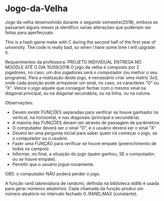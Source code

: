 # Jogo-da-Velha
Jogo da velha desenvolvido durante o segundo semestre(2018), embora se passaram alguns meses já identifico varias alterações que poderiam ser feitas para aperfeiçoalo.

This is a hash game make with C during the second half of the first year of university. The code is really bad, so when I have some time I will upgrade it.

Requerimentos da professora:
PROJETO INDIVIDUAL
ENTREGA NO MOODLE ATÉ O DIA 10/09/2018
O jogo da velha é composto por 2 jogadores, no caso, um dos jogadores será o
computador (ou melhor o seu programa).
Para a realização deste jogo, é necessário criar uma matriz 3x3, onde cada posição
pode armazenar um sinal, no caso, os caracteres “O” ou “X”.
Vence o jogo aquele que conseguir fechar com o mesmo sinal na diagonal principal,
ou na diagonal secundária, ou na linha, ou na coluna.

Observações:
  - Devem existir FUNÇÕES separadas para verificar se houve ganhador na vertical, na
horizontal, e nas diagonais (principal e secundária).
  - A maioria das FUNÇÕES devem ser através de passagem de parâmetros
  - O computador deverá ser o sinal “O”, e o usuário deverá ser o sinal “X”
  - Deverá ter uma pergunta inicial para saber quem irá começar o jogo, se o computador
ou o usuário.
  - Fazer uma FUNÇÃO para verificar se houve empate (preenchimento de todos os
campos)
  - Informar, no final, a situação do jogo (quem ganhou, SE o computador; ou se houve
empate).
  - Permitir que o usuário jogue novamente.

OBS: o computador NÃO poderá perder o jogo.

A função rand (abreviatura de random), definida na biblioteca stdlib é usada para
gerar números aleatórios. Cada chamada da função produz um número aleatório no
intervalo fechado 0..RAND_MAX (constante).
